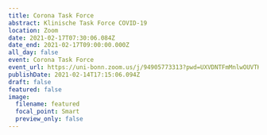 ```yaml
---
title: Corona Task Force
abstract: Klinische Task Force COVID-19
location: Zoom
date: 2021-02-17T07:30:06.084Z
date_end: 2021-02-17T09:00:00.000Z
all_day: false
event: Corona Task Force
event_url: https://uni-bonn.zoom.us/j/94905773313?pwd=UXVDNTFmMnlwOUVTK2tUUCt6RlBYZz09
publishDate: 2021-02-14T17:15:06.094Z
draft: false
featured: false
image:
  filename: featured
  focal_point: Smart
  preview_only: false
---
```

